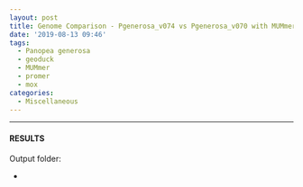 ```yaml
---
layout: post
title: Genome Comparison - Pgenerosa_v074 vs Pgenerosa_v070 with MUMmer Promer on Mox
date: '2019-08-13 09:46'
tags:
  - Panopea generosa
  - geoduck
  - MUMmer
  - promer
  - mox
categories:
  - Miscellaneous
---
```




---

#### RESULTS

Output folder:

- []()
